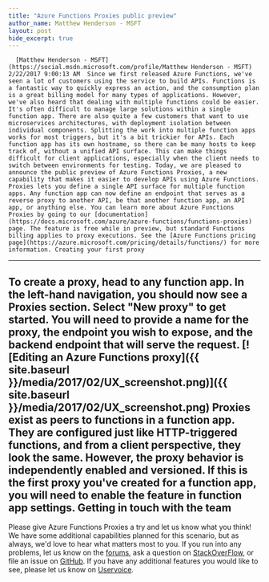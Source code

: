 ```yaml
---
title: "Azure Functions Proxies public preview"
author_name: Matthew Henderson - MSFT
layout: post
hide_excerpt: true
---
```

      [Matthew Henderson - MSFT](https://social.msdn.microsoft.com/profile/Matthew Henderson - MSFT)  2/22/2017 9:00:13 AM  Since we first released Azure Functions, we've seen a lot of customers using the service to build APIs. Functions is a fantastic way to quickly express an action, and the consumption plan is a great billing model for many types of applications. However, we've also heard that dealing with multiple functions could be easier. It's often difficult to manage large solutions within a single function app. There are also quite a few customers that want to use microservices architectures, with deployment isolation between individual components. Splitting the work into multiple function apps works for most triggers, but it's a bit trickier for APIs. Each function app has its own hostname, so there can be many hosts to keep track of, without a unified API surface. This can make things difficult for client applications, especially when the client needs to switch between environments for testing. Today, we are pleased to announce the public preview of Azure Functions Proxies, a new capability that makes it easier to develop APIs using Azure Functions. Proxies lets you define a single API surface for multiple function apps. Any function app can now define an endpoint that serves as a reverse proxy to another API, be that another function app, an API app, or anything else. You can learn more about Azure Functions Proxies by going to our [documentation](https://docs.microsoft.com/azure/azure-functions/functions-proxies) page. The feature is free while in preview, but standard Functions billing applies to proxy executions. See the [Azure Functions pricing page](https://azure.microsoft.com/pricing/details/functions/) for more information. Creating your first proxy
-------------------------

 To create a proxy, head to any function app. In the left-hand navigation, you should now see a Proxies section. Select "New proxy" to get started. You will need to provide a name for the proxy, the endpoint you wish to expose, and the backend endpoint that will serve the request. [![Editing an Azure Functions proxy]({{ site.baseurl }}/media/2017/02/UX_screenshot.png)]({{ site.baseurl }}/media/2017/02/UX_screenshot.png) Proxies exist as peers to functions in a function app. They are configured just like HTTP-triggered functions, and from a client perspective, they look the same. However, the proxy behavior is independently enabled and versioned. If this is the first proxy you've created for a function app, you will need to enable the feature in function app settings. Getting in touch with the team
------------------------------

 Please give Azure Functions Proxies a try and let us know what you think! We have some additional capabilities planned for this scenario, but as always, we'd love to hear what matters most to you. If you run into any problems, let us know on the [forums](https://social.msdn.microsoft.com/Forums/en-US/home?forum=AzureFunctions), ask a question on [StackOverFlow](http://stackoverflow.com/questions/tagged/azure-functions), or file an issue on [GitHub](https://github.com/Azure/Azure-Functions). If you have any additional features you would like to see, please let us know on [Uservoice](https://feedback.azure.com/forums/355860-azure-functions/filters/top).     